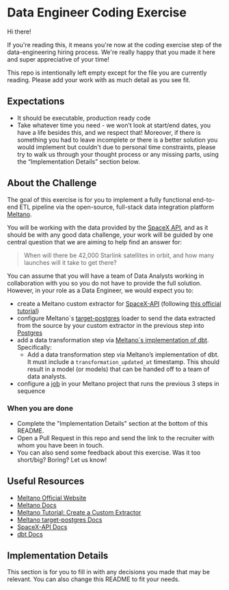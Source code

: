 # Data Engineer Coding Exercise

Hi there!

If you're reading this, it means you're now at the coding exercise step of the data-engineering hiring process. 
We're really happy that you made it here and super appreciative of your time!

This repo is intentionally left empty except for the file you are currently reading. Please add your work with as much 
detail as you see fit.

## Expectations

* It should be executable, production ready code
* Take whatever time you need - we won’t look at start/end dates, you have a life besides this, and we respect that! 
Moreover, if there is something you had to leave incomplete or there is a better solution you would implement but 
couldn't due to personal time constraints, please try to walk us through your thought process or any missing parts, 
using the “Implementation Details” section below.

## About the Challenge

The goal of this exercise is for you to implement a fully functional end-to-end ETL pipeline via the open-source, 
full-stack data integration platform [Meltano](https://meltano.com/).

You will be working with the data provided by the [SpaceX API](https://github.com/r-spacex/SpaceX-API/tree/master), and
as it should be with any good data challenge, your work will be guided by one central question that we are aiming to
help find an answer for:

> When will there be 42,000 Starlink satellites in orbit, and how many launches will it take to get there?

You can assume that you will have a team of Data Analysts working in collaboration with you so you do not have to
provide the full solution. However, in your role as a Data Engineer, we would expect you to:

* create a Meltano custom extractor for [SpaceX-API](https://github.com/r-spacex/SpaceX-API/blob/master/docs/README.md) 
(following [this official tutorial](https://docs.meltano.com/tutorials/custom-extractor))
* configure Meltano`s [target-postgres](https://hub.meltano.com/loaders/target-postgres/) loader to send the data
extracted from the source by your custom extractor in the previous step into [Postgres](https://www.postgresql.org/)
* add a data transformation step via [Meltano`s implementation of dbt](https://docs.meltano.com/guide/transformation). 
Specifically:
  * Add a data transformation step via Meltano’s implementation of dbt. It must include a `transformation_updated_at` timestamp. This should result in a model (or models) that can be handed off to a team of data analysts.
* configure a [job](https://docs.meltano.com/reference/command-line-interface#job) in your Meltano project that runs the 
previous 3 steps in sequence

### When you are done

* Complete the "Implementation Details" section at the bottom of this README.
* Open a Pull Request in this repo and send the link to the recruiter with whom you have been in touch.
* You can also send some feedback about this exercise. Was it too short/big? Boring? Let us know!

## Useful Resources

* [Meltano Official Website](https://meltano.com/)
* [Meltano Docs](https://docs.meltano.com/)
* [Meltano Tutorial: Create a Custom Extractor](https://docs.meltano.com/tutorials/custom-extractor)
* [Meltano target-postgres Docs](https://hub.meltano.com/loaders/target-postgres/)
* [SpaceX-API Docs](https://github.com/r-spacex/SpaceX-API/blob/master/docs/README.md)
* [dbt Docs](https://docs.getdbt.com/)

## Implementation Details

This section is for you to fill in with any decisions you made that may be relevant. You can also change this README to 
fit your needs.

